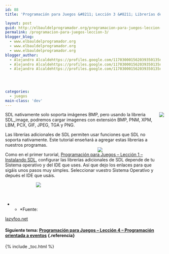 ```yaml
---
id: 88
title: 'Programación para Juegos &#8211; Lección 3 &#8211; Librerías de SDL'

layout: post
guid: http://elbauldelprogramador.org/programacion-para-juegos-leccion-3-librerias-de-sdl/
permalink: /programacion-para-juegos-leccion-3/
blogger_blog:
  - www.elbauldelprogramador.org
  - www.elbauldelprogramador.org
  - www.elbauldelprogramador.org
blogger_author:
  - Alejandro Alcaldehttps://profiles.google.com/117030001562039350135noreply@blogger.com
  - Alejandro Alcaldehttps://profiles.google.com/117030001562039350135noreply@blogger.com
  - Alejandro Alcaldehttps://profiles.google.com/117030001562039350135noreply@blogger.com

  
  
  
categories:
  - juegos
main-class: 'dev'
---
```

<div class="icosdl">
</div>

SDL nativamente solo soporta imágenes BMP, pero usando la libreria SDL_image, podremos cargar imagenes con extensión BMP, PNM, XPM, LBM, PCX, GIF, JPEG, TGA y PNG.

Las librerías adicionales de SDL permiten usar funciones que SDL no soporta nativamente. Este tutorial enseñará a agregar estas librerías a nuestros programas.

  
<!--ad-->

  
Como en el primer turorial, [Programación para Juegos &#8211; Lección 1 &#8211; Instalando SDL][1], configurar las librerías adicionales de SDL depende de tu Sistema operativo y del IDE que uses. Así que dejo los enlaces para que sigáis unos pasos muy simples. Seleccionar vuestro Sistema Operatívo y depués el IDE que usáis.

[<img style="display:inline; position:relative; left:100px;" src="https://lh6.ggpht.com/_IlK2pNFFgGM/TSHH106Z0VI/AAAAAAAAAPo/fimALQz89iU/linux.png" />][2]  
[<img style="display:inline; position:relative; top:-130px; left:300px;" src="https://lh3.ggpht.com/_IlK2pNFFgGM/TSHJkwpqk-I/AAAAAAAAAP0/wSKqQWY0x_k/windows.png" />][3]  
[<img style="display:inline; position:relative; top:-260px; left:500px;" src="https://lh6.ggpht.com/_IlK2pNFFgGM/TSHH2DeE3mI/AAAAAAAAAPs/KES8kBZgn9M/apple-logo.png" />][4]

* * *Fuente: 

[lazyfoo.net][5]</p> 

#### Siguiente tema: [Programación para Juegos &#8211; Lección 4 &#8211; Programación orientada a eventos][6] {.referencia}



 [1]: https://elbauldelprogramador.com/programacion-para-juegos-leccion-1/
 [2]: http://www.lazyfoo.net/SDL_tutorials/lesson03/linux/index.php
 [3]: http://www.lazyfoo.net/SDL_tutorials/lesson03/windows/index.php
 [4]: http://www.lazyfoo.net/SDL_tutorials/lesson03/mac/index.php
 [5]: http://www.lazyfoo.net/SDL_tutorials/
 [6]: https://elbauldelprogramador.com/programacion-para-juegos-leccion-4/

{% include _toc.html %}
